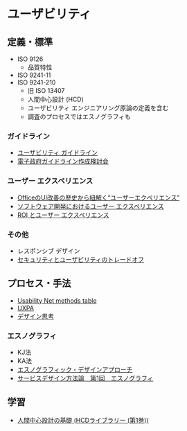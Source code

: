 # ユーザビリティ

## 定義・標準
- ISO 9126
  - 品質特性
- ISO 9241-11
- ISO 9241-210
  - 旧 ISO 13407
  - 人間中心設計 (HCD)
  - ユーザビリティ エンジニアリング原論の定義を含む
  - 調査のプロセスではエスノグラフィも

### ガイドライン
- [ユーザビリティ ガイドライン](https://matome.naver.jp/odai/2139895932412346701)
- [電子政府ガイドライン作成検討会](http://www.kantei.go.jp/jp/singi/it2/guide/index_before090916.html)

### ユーザー エクスペリエンス
- [OfficeのUI改善の歴史から紐解く“ユーザーエクペリエンス”](http://www.atmarkit.co.jp/ad/richclient4/report_ms.html)
- [ソフトウェア開発におけるユーザー エクスペリエンス](http://www.microsoft.com/japan/seminar/FutureTechnologyDay/session1/play.aspx)
- [ROI とユーザー エクスペリエンス](http://msdn.microsoft.com/ja-jp/hh850413.aspx)

### その他
- レスポンシブ デザイン
- [セキュリティとユーザビリティのトレードオフ](https://matome.naver.jp/odai/2137804888505503201)

## プロセス・手法
- [Usability Net methods table](http://www.usabilitynet.org/tools/methods.htm)
- [UXPA](http://www.upassoc.org/usability_resources/about_usability/what_is_ucd.html)
- [デザイン思考](http://kashinotakanori.com/bootleg/)

### エスノグラフィ
- KJ法
- KA法
- [エスノグラフィック・デザインアプローチ](http://www.slideshare.net/masaya0730/ss-21999726)
- [サービスデザイン方法論　第1回　エスノグラフィ](http://www.hokorin.com/2014/05/20140510.html)

## 学習
- [人間中心設計の基礎 (HCDライブラリー (第1巻))](http://www.amazon.co.jp/dp/4764904438)
